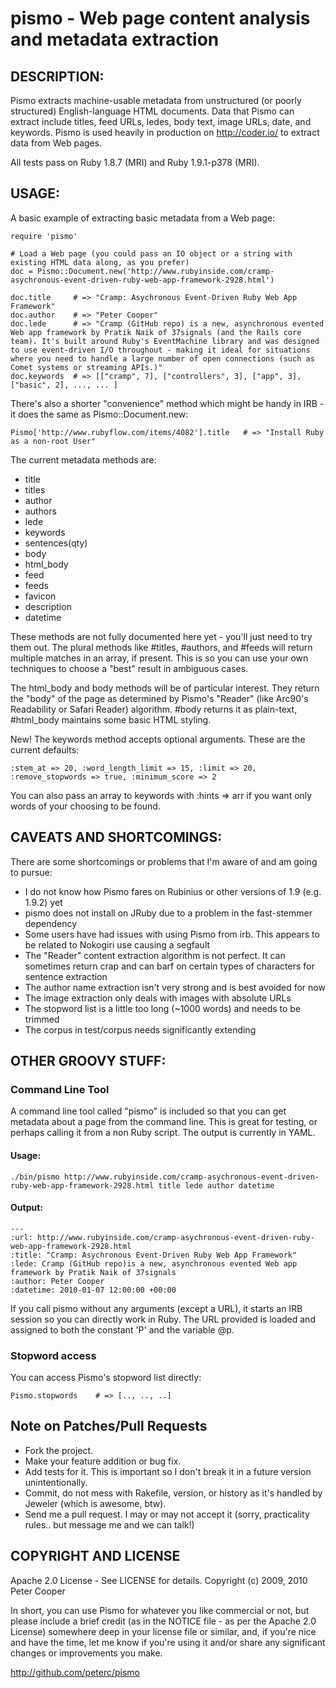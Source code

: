 # pismo - Web page content analysis and metadata extraction

## DESCRIPTION:

Pismo extracts machine-usable metadata from unstructured (or poorly structured) English-language HTML documents.
Data that Pismo can extract include titles, feed URLs, ledes, body text, image URLs, date, and keywords.
Pismo is used heavily in production on http://coder.io/ to extract data from Web pages.

All tests pass on Ruby 1.8.7 (MRI) and Ruby 1.9.1-p378 (MRI).

## USAGE:

A basic example of extracting basic metadata from a Web page:

    require 'pismo'
    
    # Load a Web page (you could pass an IO object or a string with existing HTML data along, as you prefer)
    doc = Pismo::Document.new('http://www.rubyinside.com/cramp-asychronous-event-driven-ruby-web-app-framework-2928.html')
    
    doc.title     # => "Cramp: Asychronous Event-Driven Ruby Web App Framework"
    doc.author    # => "Peter Cooper"
    doc.lede      # => "Cramp (GitHub repo) is a new, asynchronous evented Web app framework by Pratik Naik of 37signals (and the Rails core team). It's built around Ruby's EventMachine library and was designed to use event-driven I/O throughout - making it ideal for situations where you need to handle a large number of open connections (such as Comet systems or streaming APIs.)"
    doc.keywords  # => [["cramp", 7], ["controllers", 3], ["app", 3], ["basic", 2], ..., ... ]
    
There's also a shorter "convenience" method which might be handy in IRB - it does the same as Pismo::Document.new:

    Pismo['http://www.rubyflow.com/items/4082'].title   # => "Install Ruby as a non-root User"
    
The current metadata methods are:

* title
* titles
* author
* authors
* lede
* keywords
* sentences(qty)
* body
* html_body
* feed
* feeds
* favicon
* description
* datetime

These methods are not fully documented here yet - you'll just need to try them out. The plural methods like #titles, #authors, and #feeds will return multiple matches in an array, if present. This is so you can use your own techniques to choose a "best" result in ambiguous cases.

The html_body and body methods will be of particular interest. They return the "body" of the page as determined by Pismo's "Reader" (like Arc90's Readability or Safari Reader) algorithm. #body returns it as plain-text, #html_body maintains some basic HTML styling.

New! The keywords method accepts optional arguments. These are the current defaults:

    :stem_at => 20, :word_length_limit => 15, :limit => 20, :remove_stopwords => true, :minimum_score => 2
    
You can also pass an array to keywords with :hints => arr if you want only words of your choosing to be found.
    
## CAVEATS AND SHORTCOMINGS:

There are some shortcomings or problems that I'm aware of and am going to pursue:

* I do not know how Pismo fares on Rubinius or other versions of 1.9 (e.g. 1.9.2) yet
* pismo does not install on JRuby due to a problem in the fast-stemmer dependency
* Some users have had issues with using Pismo from irb. This appears to be related to Nokogiri use causing a segfault
* The "Reader" content extraction algorithm is not perfect. It can sometimes return crap and can barf on certain types of characters for sentence extraction
* The author name extraction isn't very strong and is best avoided for now
* The image extraction only deals with images with absolute URLs
* The stopword list is a little too long (~1000 words) and needs to be trimmed
* The corpus in test/corpus needs significantly extending

## OTHER GROOVY STUFF:
        
### Command Line Tool

A command line tool called "pismo" is included so that you can get metadata about a page from the command line. This is
great for testing, or perhaps calling it from a non Ruby script. The output is currently in YAML.

#### Usage: 

    ./bin/pismo http://www.rubyinside.com/cramp-asychronous-event-driven-ruby-web-app-framework-2928.html title lede author datetime
    
#### Output:

    --- 
    :url: http://www.rubyinside.com/cramp-asychronous-event-driven-ruby-web-app-framework-2928.html
    :title: "Cramp: Asychronous Event-Driven Ruby Web App Framework"
    :lede: Cramp (GitHub repo)is a new, asynchronous evented Web app framework by Pratik Naik of 37signals
    :author: Peter Cooper
    :datetime: 2010-01-07 12:00:00 +00:00
    
If you call pismo without any arguments (except a URL), it starts an IRB session so you can directly work in Ruby. The URL provided is loaded
and assigned to both the constant 'P' and the variable @p.

### Stopword access

You can access Pismo's stopword list directly:

    Pismo.stopwords    # => [.., .., ..]

## Note on Patches/Pull Requests
 
* Fork the project.
* Make your feature addition or bug fix.
* Add tests for it. This is important so I don't break it in a future version unintentionally.
* Commit, do not mess with Rakefile, version, or history as it's handled by Jeweler (which is awesome, btw).
* Send me a pull request. I may or may not accept it (sorry, practicality rules.. but message me and we can talk!)

## COPYRIGHT AND LICENSE

Apache 2.0 License - See LICENSE for details.
Copyright (c) 2009, 2010 Peter Cooper

In short, you can use Pismo for whatever you like commercial or not, but please include a brief credit (as in the NOTICE file - as per the Apache 2.0 License) somewhere deep in your license file or similar, and, if you're nice and have the time, let me know if you're using it and/or share any significant changes or improvements you make.

http://github.com/peterc/pismo